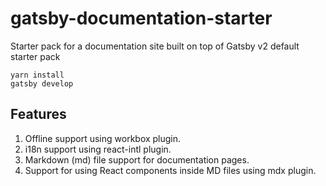 # gatsby-documentation-starter
Starter pack for a documentation site built on top of Gatsby v2 default starter pack

~~~
yarn install
gatsby develop
~~~

## Features

1. Offline support using workbox plugin.
2. i18n support using react-intl plugin.
3. Markdown (md) file support for documentation pages.
4. Support for using React components inside MD files using mdx plugin.
